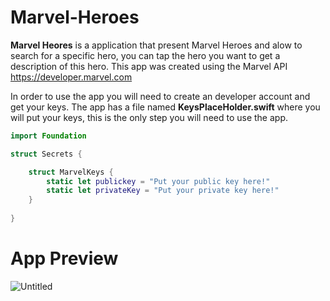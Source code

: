 # Marvel-Heroes

**Marvel Heores** is a application that present Marvel Heroes and alow to search for a specific hero, you can tap the hero you want to get a description of this hero. 
This app was created using the Marvel API https://developer.marvel.com

In order to use the app you will need to create an developer account and get your keys. The app has a file named **KeysPlaceHolder.swift** where you will put your keys, this is the only step you will need to use the app. 


```swift
import Foundation

struct Secrets {

    struct MarvelKeys {
        static let publickey = "Put your public key here!"
        static let privateKey = "Put your private key here!"
    }
    
}
```
# App Preview

![Untitled](https://user-images.githubusercontent.com/82669898/181652962-a54a816f-877d-444c-9c14-350591bb659b.jpg)


